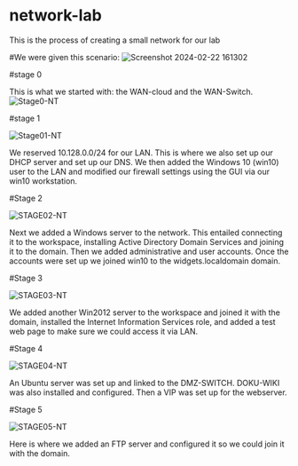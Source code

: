 # network-lab
This is the process of creating a small network for our lab

#We were given this scenario:
![Screenshot 2024-02-22 161302](https://github.com/DrlCrg/network-lab/assets/160629376/201a3bd8-2c2c-4638-8353-9aa7ffcf3289)

#stage 0

This is what we started with: the WAN-cloud and the WAN-Switch.
![Stage0-NT](https://github.com/DrlCrg/network-lab/assets/160629376/5ddedfa0-6eee-4ebe-adf9-a7f125ab2be6)


#stage 1 

![Stage01-NT](https://github.com/DrlCrg/network-lab/assets/160629376/2ad93266-929a-4eb0-aaa6-63dfb67fbebf)

We reserved 10.128.0.0/24 for our LAN. 
This is where we also set up our DHCP server and set up our DNS.
We then added the Windows 10 (win10) user to the LAN and modified our firewall settings using the GUI via our win10 workstation.

#Stage 2

![STAGE02-NT](https://github.com/DrlCrg/network-lab/assets/160629376/4d6074b3-cc5c-43de-b18b-4037b4c7dc63)

Next we added a Windows server to the network. This entailed connecting it to the workspace, installing Active Directory Domain Services and joining it to the domain. Then we added administrative and user accounts. Once the accounts were set up we joined win10 to the widgets.localdomain domain.

#Stage 3

![STAGE03-NT](https://github.com/DrlCrg/network-lab/assets/160629376/2244c423-8be7-4396-86dd-fd10c352cb22)

We added another Win2012 server to the workspace and joined it with the domain, installed the Internet Information Services role, and added a test web page to make sure we could access it via LAN.

#Stage 4

![STAGE04-NT](https://github.com/DrlCrg/network-lab/assets/160629376/03b3808a-b796-47bb-a878-f3f7c5ff4b64)

An Ubuntu server was set up and linked to the DMZ-SWITCH. DOKU-WIKI was also installed and configured. Then a VIP was set up for the webserver.

#Stage 5

![STAGE05-NT](https://github.com/DrlCrg/network-lab/assets/160629376/eb89ef6b-bdd4-4016-9db0-aca040f819d4)

Here is where we added an FTP server and configured it so we could join it with the domain. 
